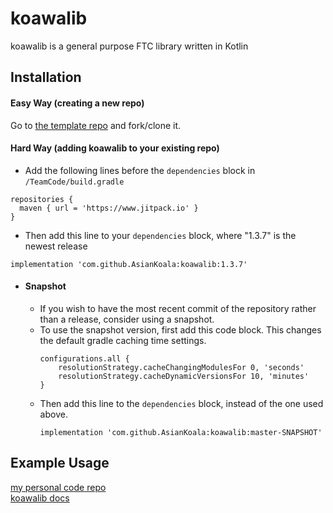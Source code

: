 # koawalib
koawalib is a general purpose FTC library written in Kotlin

## Installation
#### Easy Way (creating a new repo)
Go to [the template repo](https://github.com/AsianKoala/koawalib-template) and fork/clone it.

#### Hard Way (adding koawalib to your existing repo)
- Add the following lines before the ```dependencies``` block in ```/TeamCode/build.gradle```
```
repositories {
  maven { url = 'https://www.jitpack.io' }
}
```
- Then add this line to your ```dependencies``` block, where "1.3.7" is the newest release
```
implementation 'com.github.AsianKoala:koawalib:1.3.7'
```

- #### Snapshot
  - If you wish to have the most recent commit of the repository rather than a release, consider using a snapshot.
  - To use the snapshot version, first add this code block. This changes the default gradle caching time settings.
    ```
    configurations.all {
        resolutionStrategy.cacheChangingModulesFor 0, 'seconds'
        resolutionStrategy.cacheDynamicVersionsFor 10, 'minutes'
    }
    ```
  - Then add this line to the ```dependencies``` block, instead of the one used above.
    ```
    implementation 'com.github.AsianKoala:koawalib:master-SNAPSHOT'
    ```

## Example Usage
[my personal code repo](https://github.com/ftc-noteam/PP-Public)  
[koawalib docs](https://asiankoala.github.io/koawalib/)  
